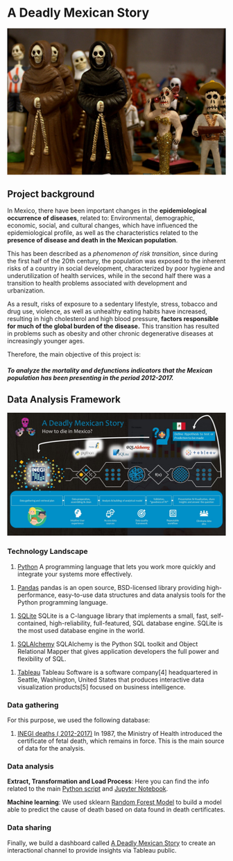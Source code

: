 
# A Deadly Mexican Story

![Landing page](Images/el-dia-de-los-muertos-234237_1280.jpg)

## Project background 

In Mexico, there have been important changes in the **epidemiological occurrence of diseases**, related to: Environmental, demographic, economic, social, and cultural changes, which have influenced the epidemiological profile, as well as the characteristics related to the **presence of disease and death in the Mexican population**.

This has been described as a _phenomenon of risk transition_, since during the first half of the 20th century, the population was exposed to the inherent risks of a country in social development, characterized by poor hygiene and underutilization of health services, while in the second half there was a transition to health problems associated with development and urbanization.

As a result, risks of exposure to a sedentary lifestyle, stress, tobacco and drug use, violence, as well as unhealthy eating habits have increased, resulting in high cholesterol and high blood pressure, **factors responsible for much of the global burden of the disease.** This transition has resulted in problems such as obesity and other chronic degenerative diseases at increasingly younger ages.

Therefore, the main objective of this project is:
##### To analyze the mortality and defunctions indicators that the Mexican population has been presenting in the period 2012-2017.

## Data Analysis Framework

![Landing page](Images/A-Deadly.jpg)

### **Technology Landscape**

1. [Python](https://www.python.org/about/)
A programming language that lets you work more quickly and integrate your systems more effectively.

</n>

1. [Pandas](https://pandas.pydata.org/)
pandas is an open source, BSD-licensed library providing high-performance, easy-to-use data structures and data analysis tools for the Python programming language.

</n>

1. [SQLite](https://www.sqlite.org/index.html)
SQLite is a C-language library that implements a small, fast, self-contained, high-reliability, full-featured, SQL database engine. SQLite is the most used database engine in the world.

</n>

1. [SQLAlchemy](https://www.sqlalchemy.org/)
SQLAlchemy is the Python SQL toolkit and Object Relational Mapper that gives application developers the full power and flexibility of SQL.

</n>

1. [Tableau](https://www.tableau.com/)
Tableau Software is a software company[4] headquartered in Seattle, Washington, United States that produces interactive data visualization products[5] focused on business intelligence.

</n>

### **Data gathering**

For this purpose, we used the following database:
1)	[INEGI deaths ( 2012-2017)](https://www.inegi.org.mx/programas/mortalidad/)
In 1987, the Ministry of Health introduced the certificate of fetal death, which remains in force. This is the main source of data for the analysis. 

### **Data analysis**

**Extract, Transformation and Load Process**: 
Here you can find the info related to the main [Python script](https://github.com/JoannePeel/1001-ways-to-die-in-Mexico/tree/master/etl_process) and [Jupyter Notebook](https://github.com/JoannePeel/1001-ways-to-die-in-Mexico/tree/master/etl_process).

**Machine learning**:
We used sklearn [Random Forest Model](https://github.com/JoannePeel/A-deadly-mexican-story/blob/master/main.ipynb) to build a model able to predict the cause of death based on data found in death certificates.

### **Data sharing**

Finally, we build a dashboard called [A Deadly Mexican Story](https://public.tableau.com/profile/daniel.cespedes2591#!/vizhome/ADeadlyMexicanStory/ADeadlyMexicanStory?publish=yes) to create an interactional channel to provide insights via Tableau public.



